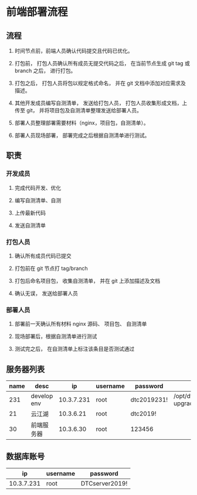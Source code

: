 # 前端部署流程

## 流程

1. 时间节点前，前端人员确认代码提交且代码已优化。

2. 打包前， 打包人员确认所有成员无提交代码之后， 在当前节点生成 git tag 或 branch 之后， 进行打包。

3. 打包之后， 打包人员将包以规定格式命名， 并在 git 文档中添加对应需求及描述。

4. 其他开发成员编写自测清单， 发送给打包人员， 打包人员收集形成文档，上传至 git， 并将项目包及自测清单整理发送给部署人员。

5. 部署人员整理部署需要材料（nginx，项目包，自测清单）。

6. 部署人员现场部署， 部署完成之后根据自测清单进行测试。

## 职责

### 开发成员

1. 完成代码开发、优化

2. 编写自测清单、自测

3. 上传最新代码

4. 发送自测清单

### 打包人员

1. 确认所有成员代码已提交

2. 打包前在 git 节点打 tag/branch

3. 打包后命名项目包， 收集自测清单， 并在 git 上添加描述及文档

4. 确认无误， 发送给部署人员

### 部署人员

1. 部署前一天确认所有材料 nginx 源码、 项目包、 自测清单

2. 现场部署后，根据自测清单进行测试

3. 测试完之后， 在自测清单上标注该条目是否测试通过

## 服务器列表

| name | desc | ip | username | password | path |
|--|--|--|--|--|--|
|231 | develop env| 10.3.7.231 | root | dtc2019231! | /opt/dtcloud/applications/vueProject/intelligentPlatform-upgrade2
| 21 | 云江湖 | 10.3.6.21 | root | dtc2019! | 
| 30 | 前端服务器 | 10.3.6.30 | root | 123456 | 

## 数据库账号

| ip | username |password |
|--|--|--|
| 10.3.7.231 | root | DTCserver2019! |
